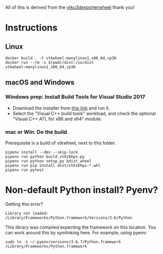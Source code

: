 All of this is derived from the [vtku3dexporterwheel](https://github.com/berendkleinhaneveld/vtku3dexporterwheel) thank you!

# Instructions

## Linux

```
docker build . -t vtkwheel:manylinux1_x86_64_cp36
docker run --rm -v $(pwd)/dist:/io/dist vtkwheel:manylinux1_x86_64_cp36
```

## macOS and Windows

### Windows prep: Install Build Tools for Visual Studio 2017

- Download the installer from [this link](https://visualstudio.microsoft.com/thank-you-downloading-visual-studio/?sku=BuildTools&rel=15) and run it. 
- Select the "Visual C++ build tools" workload, and check the optional "Visual C++ ATL for x86 and x64" module.

### mac or Win: Do the build

Prerequisite is a build of vtkwheel, next to this folder.

```
pipenv install --dev --skip-lock
pipenv run python build_vtkzbhps.py
pipenv run python setup.py bdist_wheel
pipenv run pip install dist/vtkzbhps-*.whl
pipenv run pytest
```

# Non-default Python install? Pyenv? 

Getting this error?
```
Library not loaded: /Library/Frameworks/Python.framework/Versions/3.6/Python
```

This library was compiled expecting the framework on this location. You can work
around this by symlinking here. For example, using pyenv:

```
sudo ln -s ~/.pyenv/versions/3.6.7/Python.framework /Library/Frameworks/Python.framework
```
